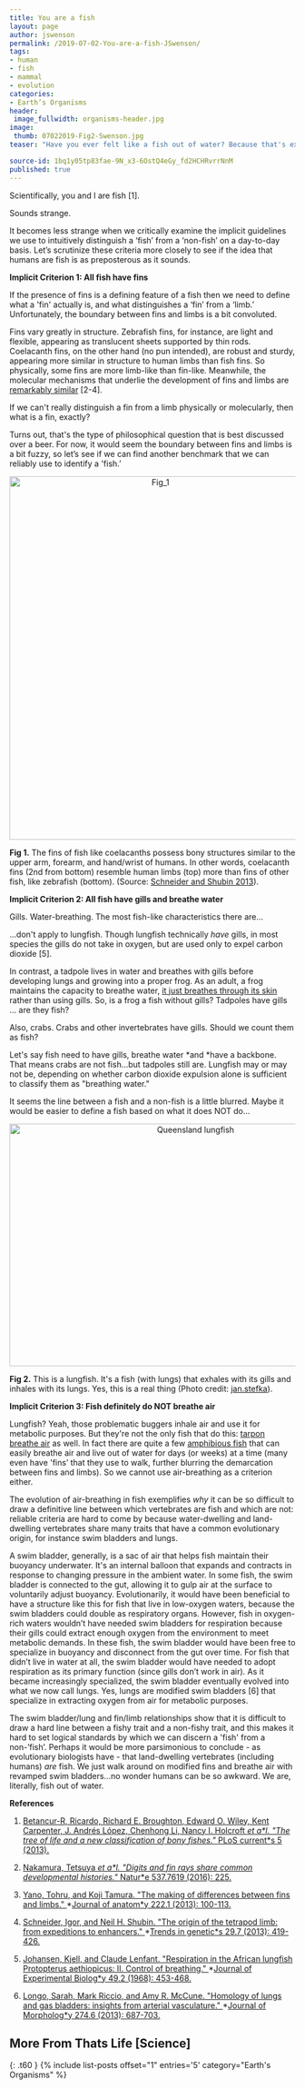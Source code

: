 ```yaml
---
title: You are a fish
layout: page
author: jswenson
permalink: /2019-07-02-You-are-a-fish-JSwenson/
tags:
- human
- fish
- mammal
- evolution
categories:
- Earth’s Organisms
header:
 image_fullwidth: organisms-header.jpg
image:
 thumb: 07022019-Fig2-Swenson.jpg
teaser: "Have you ever felt like a fish out of water? Because that's exactly what you are."

source-id: 1bq1y05tp83fae-9N_x3-6OstQ4eGy_fd2HCHRvrrNnM
published: true
---
```

Scientifically, you and I are fish [1]. 

Sounds strange.

It becomes less strange when we critically examine the implicit guidelines we use to intuitively distinguish a ‘fish’ from a ‘non-fish’ on a day-to-day basis. Let’s scrutinize these criteria more closely to see if the idea that humans are fish is as preposterous as it sounds.

**Implicit Criterion 1: All fish have fins**

If the presence of fins is a defining feature of a fish then we need to define what a 'fin' actually is, and what distinguishes a ‘fin’ from a ‘limb.’ Unfortunately, the boundary between fins and limbs is a bit convoluted.

Fins vary greatly in structure. Zebrafish fins, for instance, are light and flexible, appearing as translucent sheets supported by thin rods. Coelacanth fins, on the other hand (no pun intended), are robust and sturdy, appearing more similar in structure to human limbs than fish fins. So physically, some fins are more limb-like than fin-like. Meanwhile, the molecular mechanisms that underlie the development of fins and limbs are [remarkably similar](http://thatslifesci.com.s3-website-us-east-1.amazonaws.com/2017-05-25-Fins-Limbs-Rays-Digits-Navon/) [2-4]. 

If we can't really distinguish a fin from a limb physically or molecularly, then what is a fin, exactly?

Turns out, that's the type of philosophical question that is best discussed over a beer. For now, it would seem the boundary between fins and limbs is a bit fuzzy, so let’s see if we can find another benchmark that we can reliably use to identify a 'fish.’

<center><a data-flickr-embed="true"  href="https://www.flickr.com/photos/139839751@N06/47982431427/in/dateposted-friend/" title="Fig_1"><img src="https://live.staticflickr.com/65535/47982431427_fd211890bb_z.jpg" width="516" height="640" alt="Fig_1"></a><script async src="//embedr.flickr.com/assets/client-code.js" charset="utf-8"></script></center>

**Fig 1.** The fins of fish like coelacanths possess bony structures similar to the upper arm, forearm, and hand/wrist of humans. In other words, coelacanth fins (2nd from bottom) resemble human limbs (top) more than fins of other fish, like zebrafish (bottom). (Source: [Schneider and Shubin 2013](https://www.sciencedirect.com/science/article/abs/pii/S0168952513000243)).

**Implicit Criterion 2: All fish have gills and breathe water**

Gills. Water-breathing. The most fish-like characteristics there are...

...don't apply to lungfish. Though lungfish technically *have* gills, in most species the gills do not take in oxygen, but are used only to expel carbon dioxide [5].

In contrast, a tadpole lives in water and breathes with gills before developing lungs and growing into a proper frog. As an adult, a frog maintains the capacity to breathe water, [it just breathes through its skin](https://www.brown.edu/Departments/Engineering/Courses/En123/MuscleExp/Frog%20Respiration.htm) rather than using gills. So, is a frog a fish without gills? Tadpoles have gills … are they fish?

Also, crabs. Crabs and other invertebrates have gills. Should we count them as fish? 

Let's say fish need to have gills, breathe water *and *have a backbone. That means crabs are not fish...but tadpoles still are. Lungfish may or may not be, depending on whether carbon dioxide expulsion alone is sufficient to classify them as "breathing water."

It seems the line between a fish and a non-fish is a little blurred. Maybe it would be easier to define a fish based on what it does NOT do...

<center><a data-flickr-embed="true"  href="https://www.flickr.com/photos/139839751@N06/47982444588/in/dateposted-friend/" title="Queensland lungfish"><img src="https://live.staticflickr.com/65535/47982444588_ef70ccc54d_z.jpg" width="640" height="427" alt="Queensland lungfish"></a><script async src="//embedr.flickr.com/assets/client-code.js" charset="utf-8"></script></center>

**Fig 2.** This is a lungfish. It's a fish (with lungs) that exhales with its gills and inhales with its lungs. Yes, this is a real thing (Photo credit: [jan.stefka](https://www.flickr.com/photos/54034162@N02/45329090354/in/photolist-2c4zrjA-2c4zpZG-2adqnkS-27sKaWj-XLXb1P-2eoYAvX-XLWrYn-S5e71A-5crsXP-4eFMY5-Sr7xTh-T5n834-5cvgDm-8cVWX3-YHfS7o-R5QQtV-aEC9ew-FCnG57-3GK4vx-noupQZ-4dpLWj-TAHsZ3-47gSMx-SXpsrh-2eWAu5D-3GP4wY-47gQN8-XoRNBN-WJaqMs-toJAau-DyJiT-6M4NJV-XZTHKe-6M91au-XJUCA1-9Xmbpv-Xofe21-9XmbCg-9Z7uLn-6nMHoq-6nN4nN-6nHK6D-6nN3qN-6vcGVP-2adqonm-6nMM2s-WHxded-6fB5i8-6iDkeY-jPGq2)).

**Implicit Criterion 3: Fish definitely do NOT breathe air**

Lungfish? Yeah, those problematic buggers inhale air and use it for metabolic purposes. But they're not the only fish that do this: [tarpon breathe air](https://myfwc.com/research/saltwater/tarpon/information/facts/) as well. In fact there are quite a few [amphibious fish](https://en.wikipedia.org/wiki/Amphibious_fish) that can easily breathe air and live out of water for days (or weeks) at a time (many even have 'fins’ that they use to walk, further blurring the demarcation between fins and limbs). So we cannot use air-breathing as a criterion either.

The evolution of air-breathing in fish exemplifies *why* it can be so difficult to draw a definitive line between which vertebrates are fish and which are not: reliable criteria are hard to come by because water-dwelling and land-dwelling vertebrates share many traits that have a common evolutionary origin, for instance swim bladders and lungs.

A swim bladder, generally, is a sac of air that helps fish maintain their buoyancy underwater. It's an internal balloon that expands and contracts in response to changing pressure in the ambient water. In some fish, the swim bladder is connected to the gut, allowing it to gulp air at the surface to voluntarily adjust buoyancy. Evolutionarily, it would have been beneficial to have a structure like this for fish that live in low-oxygen waters, because the swim bladders could double as respiratory organs. However, fish in oxygen-rich waters wouldn’t have needed swim bladders for respiration because their gills could extract enough oxygen from the environment to meet metabolic demands. In these fish, the swim bladder would have been free to specialize in buoyancy and disconnect from the gut over time. For fish that didn’t live in water at all, the swim bladder would have needed to adopt respiration as its primary function (since gills don’t work in air). As it became increasingly specialized, the swim bladder eventually evolved into what we now call lungs. Yes, lungs are modified swim bladders [6] that specialize in extracting oxygen from air for metabolic purposes.

The swim bladder/lung and fin/limb relationships show that it is difficult to draw a hard line between a fishy trait and a non-fishy trait, and this makes it hard to set logical standards by which we can discern a 'fish' from a non-’fish’. Perhaps it would be more parsimonious to conclude - as evolutionary biologists have - that land-dwelling vertebrates (including humans) *are* fish. We just walk around on modified fins and breathe air with revamped swim bladders…no wonder humans can be so awkward. We are, literally, fish out of water.

**References**

1. [Betancur-R, Ricardo, Richard E. Broughton, Edward O. Wiley, Kent Carpenter, J. Andrés López, Chenhong Li, Nancy I. Holcroft ](https://www.ncbi.nlm.nih.gov/pmc/articles/PMC3644299/)*[et a*l](https://www.ncbi.nlm.nih.gov/pmc/articles/PMC3644299/)[. "The tree of life and a new classification of bony fishes." ](https://www.ncbi.nlm.nih.gov/pmc/articles/PMC3644299/)*[PLoS current*s](https://www.ncbi.nlm.nih.gov/pmc/articles/PMC3644299/)[ 5 (2013).](https://www.ncbi.nlm.nih.gov/pmc/articles/PMC3644299/)

2. [Nakamura, Tetsuya ](https://www.nature.com/articles/nature19322)*[et a*l](https://www.nature.com/articles/nature19322)[. "Digits and fin rays share common developmental histories." ](https://www.nature.com/articles/nature19322)*[Natur*e](https://www.nature.com/articles/nature19322)[ 537.7619 (2016): 225.](https://www.nature.com/articles/nature19322)

3. [Yano, Tohru, and Koji Tamura. "The making of differences between fins and limbs." ](https://onlinelibrary.wiley.com/doi/full/10.1111/j.1469-7580.2012.01491.x)*[Journal of anatom*y](https://onlinelibrary.wiley.com/doi/full/10.1111/j.1469-7580.2012.01491.x)[ 222.1 (2013): 100-113.](https://onlinelibrary.wiley.com/doi/full/10.1111/j.1469-7580.2012.01491.x)

4. [Schneider, Igor, and Neil H. Shubin. "The origin of the tetrapod limb: from expeditions to enhancers." ](https://www.sciencedirect.com/science/article/abs/pii/S0168952513000243)*[Trends in genetic*s](https://www.sciencedirect.com/science/article/abs/pii/S0168952513000243)[ 29.7 (2013): 419-426.](https://www.sciencedirect.com/science/article/abs/pii/S0168952513000243)

5. [Johansen, Kjell, and Claude Lenfant. "Respiration in the African lungfish Protopterus aethiopicus: II. Control of breathing." ](https://pdfs.semanticscholar.org/f82b/5105d65d16237245558061bf9f6e2304b7a9.pdf)*[Journal of Experimental Biolog*y](https://pdfs.semanticscholar.org/f82b/5105d65d16237245558061bf9f6e2304b7a9.pdf)[ 49.2 (1968): 453-468.](https://pdfs.semanticscholar.org/f82b/5105d65d16237245558061bf9f6e2304b7a9.pdf)

6. [Longo, Sarah, Mark Riccio, and Amy R. McCune. "Homology of lungs and gas bladders: insights from arterial vasculature." ](https://onlinelibrary.wiley.com/doi/abs/10.1002/jmor.20128)*[Journal of Morpholog*y](https://onlinelibrary.wiley.com/doi/abs/10.1002/jmor.20128)[ 274.6 (2013): 687-703.](https://onlinelibrary.wiley.com/doi/abs/10.1002/jmor.20128)

## More From Thats Life [Science]
{: .t60 }
{% include list-posts offset="1" entries='5' category="Earth's Organisms" %}

